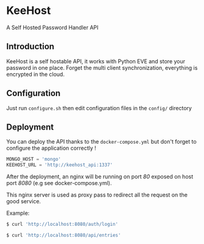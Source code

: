 # KeeHost

A Self Hosted Password Handler API

## Introduction

KeeHost is a self hostable API, it works with Python EVE and store your password in one place. Forget the multi client synchronization, everything is encrypted in the cloud.

## Configuration

Just run `configure.sh` then edit configuration files in the `config/` directory

## Deployment

You can deploy the API thanks to the `docker-compose.yml` but don't forget to configure the application correctly !

```python
MONGO_HOST = 'mongo'
KEEHOST_URL = 'http://keehost_api:1337'
```

After the deployment, an nginx will be running on port *80* exposed on host port *8080* (e.g see docker-compose.yml).

This nginx server is used as proxy pass to redirect all the request on the good service.

Example:

```sh
$ curl 'http://localhost:8080/auth/login'

$ curl 'http://localhost:8080/api/entries'
```

